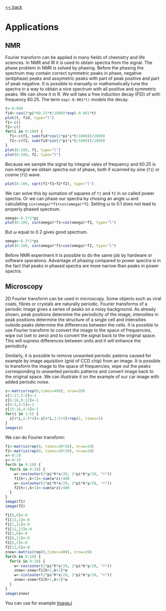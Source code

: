 [<< back](../README.md)

# Applications

## NMR

Fourier transform can be applied in many fields of chemistry and life sciences.
In NMR and IR it is used to obtain spectra from the signal. The phase problem
in NMR is solved by phasing. Before the phasing the spectrum may contain correct
symmetric peaks in phase, negative (antiphase) peaks and assymetric peaks with
part of peak positive and part of peak negative. It is possible to manually or
mathematically tune the spectra in a way to obtain a nice spectrum with all
positive and symmetric peaks. We can show it in R. We will take a free induction
decay (FID) of with frequency 60.25. The term `exp(-0.001*t)` models the decay.

```R
t<-0:999
fid<-cos(2*pi*60.25*t/1000)*exp(-0.001*t)
plot(t, fid, type="l")
f1<-c()
f2<-c()
for(i in 0:100) {
  f1<-c(f1, sum(fid*cos(2*pi*i*t/1000))/1000)
  f2<-c(f2, sum(fid*sin(2*pi*i*t/1000))/1000)
}
plot(0:100, f1, type="l")
plot(0:100, f2, type="l")
```

Because we sample the signal by integral vales of frequency and 60.25 is
non-integral we obtain spectra out of phase, both if scanned by sine (`f1`)
or cosine (`f2`) wave.

```R
plot(0:100, sqrt(f1*f1+f2*f2), type="l")
```

We can solve this by sumation of squares of `f1` and `f2` in so called
power spectra. Or we can phase our spectra by chosing an angle &omega;
and calculating `sin(omega)*f1+cos(omega)*f2`. Setting &omega; to 0.1 does
not lead to properly phased spectrum.

```R
omega<-0.1*2*pi
plot(0:100, sin(omega)*f1+cos(omega)*f2, type="l")
```

But &omega; equal to 0.2 gives good spectrum.

```R
omega<-0.2*2*pi
plot(0:100, sin(omega)*f1+cos(omega)*f2, type="l")
```

Before NMR experiment it is possible to do the same job by hardware or software
operations. Advantage of phasing compared to power spectra is in the fact that
peaks in phased spectra are more narrow than peaks in power spactra.

## Microscopy

2D Fourier transform can be used in microscopy. Some objects such as viral
coats, fibres or crystals are naturally periodic. Fourier transforms of
a periodic image gives a series of peaks on a noisy background. As already
shown, peak positions determine the periodicity of the image, intensities
in peak positions determine the structure of a single cell and intensities
outside peaks determine the differences between the cells. It is possible
to use Fourier transform to convert the image to the space of frequencies,
wipe out (set to zero) and to convert the signal back to the original space.
This will supress differences between units and it will enhance
the periodicity.

Similarly, it is possible to remove unwanted periodic paterns
caused for example by image aquisition (grid of CCD chip) from an image.
It is possible to transform the image to the space of frequencies, wipe out
the peaks corresponding to unwanted periodic patterns and convert image back
to the original space. We can illustrate it on the example of our car image
with added periodic noise.

```R
z<-matrix(rep(0,times=400), nrow=20)
z[3:17,5:8]<-2
z[6:16,9:12]<-1
z[4:5,4:5]<-1
z[15:16,4:5]<-1
for(i in 1:5) {
  z[4*i,1:5*4]<-z[4*i,1:5*4]+rep(1, times=5)
}
image(z)
```

We can do Fourier transform:
```R
f1<-matrix(rep(0, times=20*20), nrow=20)
f2<-matrix(rep(0, times=20*20), nrow=20)
x<-0:19
y<-0:19
for(h in 0:19) {
  for(k in 0:19) {
    w<-cos(outer(2*pi*h*x/20, 2*pi*k*y/20, "+"))
    f1[h+1,k+1]<-sum(w*z)/400
    w<-sin(outer(2*pi*h*x/20, 2*pi*k*y/20, "+"))
    f2[h+1,k+1]<-sum(w*z)/400
  }
}
image(f1)
image(f2)
```

```R
f1[6,6]<-0
f1[11,1]<-0
f1[1,11]<-0
f1[11,11]<-0
f2[1,6]<-0
f2[6,11]<-0
f2[6,1]<-0
f2[11,6]<-0
znew<-matrix(rep(0,times=400), nrow=20)
for(h in 0:19) {
  for(k in 0:19) {
    w<-cos(outer(2*pi*h*x/20, 2*pi*k*y/20, "+"))
    znew<-znew+f1[h+1,k+1]*w
    w<-sin(outer(2*pi*h*x/20, 2*pi*k*y/20, "+"))
    znew<-znew+f2[h+1,k+1]*w
  }
}
image(znew)
```

You can use for example [ImageJ](https://imagej.nih.gov/ij/docs/examples/FFT/index.html)


